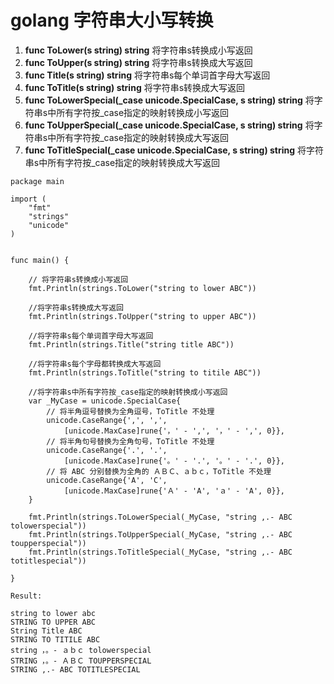 # golang 字符串大小写转换

1. **func ToLower\(s string\) string**  将字符串s转换成小写返回 
2. **func ToUpper\(s string\) string** 将字符串s转换成大写返回 
3. **func Title\(s string\) string** 将字符串s每个单词首字母大写返回 
4. **func ToTitle\(s string\) string** 将字符串s转换成大写返回 
5. **func ToLowerSpecial\(\_case unicode.SpecialCase, s string\) string** 将字符串s中所有字符按\_case指定的映射转换成小写返回 
6. **func ToUpperSpecial\(\_case unicode.SpecialCase, s string\) string** 将字符串s中所有字符按\_case指定的映射转换成大写返回 
7. **func ToTitleSpecial\(\_case unicode.SpecialCase, s string\) string** 将字符串s中所有字符按\_case指定的映射转换成大写返回

```text
package main

import (
	"fmt"
	"strings"
	"unicode"
)


func main() {

    // 将字符串s转换成小写返回
    fmt.Println(strings.ToLower("string to lower ABC"))

    //将字符串s转换成大写返回
    fmt.Println(strings.ToUpper("string to upper ABC"))

    //将字符串s每个单词首字母大写返回
    fmt.Println(strings.Title("string title ABC"))

    //将字符串s每个字母都转换成大写返回
    fmt.Println(strings.ToTitle("string to titile ABC"))

	//将字符串s中所有字符按_case指定的映射转换成小写返回
	var _MyCase = unicode.SpecialCase{
		// 将半角逗号替换为全角逗号，ToTitle 不处理
		unicode.CaseRange{',', ',',
			[unicode.MaxCase]rune{'，' - ',', '，' - ',', 0}},
		// 将半角句号替换为全角句号，ToTitle 不处理
		unicode.CaseRange{'.', '.',
			[unicode.MaxCase]rune{'。' - '.', '。' - '.', 0}},
		// 将 ABC 分别替换为全角的 ＡＢＣ、ａｂｃ，ToTitle 不处理
		unicode.CaseRange{'A', 'C',
			[unicode.MaxCase]rune{'Ａ' - 'A', 'ａ' - 'A', 0}},
	}

	fmt.Println(strings.ToLowerSpecial(_MyCase, "string ,.- ABC tolowerspecial"))
	fmt.Println(strings.ToUpperSpecial(_MyCase, "string ,.- ABC toupperspecial"))
	fmt.Println(strings.ToTitleSpecial(_MyCase, "string ,.- ABC totitlespecial"))

}

Result:

string to lower abc
STRING TO UPPER ABC
String Title ABC
STRING TO TITILE ABC
string ，。- ａｂｃ tolowerspecial
STRING ，。- ＡＢＣ TOUPPERSPECIAL
STRING ,.- ABC TOTITLESPECIAL

```

